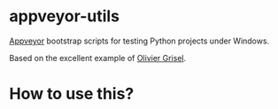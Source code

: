 appveyor-utils
==============

[Appveyor](http://www.appveyor.com/) bootstrap scripts for testing Python projects under Windows.

Based on the excellent example of [Olivier Grisel](https://github.com/ogrisel/python-appveyor-demo).


How to use this?
================

